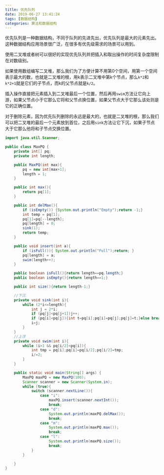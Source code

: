 ```yaml
---
title: 优先队列
date: 2019-06-27 13:41:24
tags: [数据结构]
categories: 算法和数据结构
---
```

优先队列是一种数据结构，不同于队列的先进先出，优先队列是最大的元素先出。这种数据结构应用场景很广泛，在很多有优先级需求的场景可以用到。

使用二叉堆或者树可以很好的实现优先队列并把插入和取出操作的时间复杂度限制在对数级别。

如果使用数组编写二叉堆，那么我们为了方便计算不用第0个空间，用第一个空间表示最大的数，也就是二叉堆的根，用k表示二叉堆中第k个节点，那么`k*2`和`k*2+1`就是它们的子节点，而k的父节点就是`k/2`。

插入操作直接把元素插入到二叉堆最后一个位置，然后再用`swim`方法让它向上游，如果父节点小于它那么它将和父节点换位置，如果父节点大于它那么该处则是它的正确位置。

对于删除元素，因为优先队列删除的永远是最大的，也就是二叉堆的根，那么我们可以把二叉堆的最后一个元素放到首位，之后用`sink`方法让它下沉，如果子节点大于它那么他将和子节点交换位置。
```java
import java.util.Scanner;

public class MaxPQ {
    private int[] pq;
    private int length;

    public MaxPQ(int max){
        pq = new int[max+1];
        length = 1;
    }

    public int max(){
        return pq[1];
    }

    public int delMax(){
        if (isEmpty()) {System.out.println("Empty");return -1;}
        int temp = pq[1];
        pq[1]=pq[--length];
        pq[length] = 0;
        sink(1);
        return temp;
    }

    public void insert(int a){
        if (isFull()){ System.out.println("Full");return; }
        pq[length] = a;
        swim(length++);
    }

    public boolean isFull(){return length==pq.length;}
    public boolean isEmpty(){return length==1;}

    public int size(){return length-1;}

    //下沉
    private void sink(int i){
        while (2*i<=length){
            int j = 2*i;
            if (pq[j]<pq[j+1])j++;
            if (pq[i]<pq[j]){int t=pq[i];pq[i]=pq[j];pq[j]=t;}else break;
            i=j;
        }
    }
    //上浮
    private void swim(int i){
        while (i>1 && pq[i/2]<pq[i]){
            int tmp = pq[i];pq[i]=pq[i/2];pq[i/2]=tmp;
            i/=2;
        }
    }

    public static void main(String[] args) {
        MaxPQ maxPQ = new MaxPQ(100);
        Scanner scanner = new Scanner(System.in);
        while (true){
            switch (scanner.nextLine()){
                case "i":
                    maxPQ.insert(scanner.nextInt());
                    break;
                case "d":
                    System.out.println(maxPQ.delMax());
                    break;
                case "m":
                    System.out.println(maxPQ.max());
                    break;
                case "l":
                    System.out.println(maxPQ.size());
                    break;
            }
        }

    }
}

```